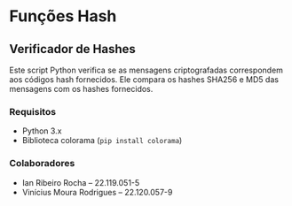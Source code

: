 # Funções Hash
## Verificador de Hashes

Este script Python verifica se as mensagens criptografadas correspondem aos códigos hash fornecidos. Ele compara os hashes SHA256 e MD5 das mensagens com os hashes fornecidos.

### Requisitos

- Python 3.x
- Biblioteca colorama (`pip install colorama`)

### Colaboradores
- Ian Ribeiro Rocha – 22.119.051-5
- Vinícius Moura Rodrigues – 22.120.057-9
